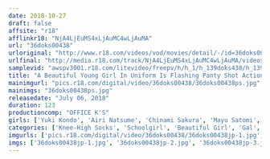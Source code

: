```yaml
---
date: 2018-10-27
draft: false
affsite: "r18"
afflinkr18: "NjA4LjEuMS4xLjAuMC4wLjAuMA"
url: "36doks00438"
urloriginal: "http://www.r18.com/videos/vod/movies/detail/-/id=36doks00438"
urlfinal: "http://media.r18.com/track/NjA4LjEuMS4xLjAuMC4wLjAuMA/videos/vod/movies/detail/-/id=36doks00438"
samplevid: "awspv3001.r18.com/litevideo/freepv/h/h_1/h_139doks438/h_139doks438_dmb_w.mp4"
title: "A Beautiful Young Girl In Uniform Is Flashing Panty Shot Action On The Train For All You Perverts Who Like To Jack Off While Watching Pure White Panties Peeking Out Between Voluptuous Beautiful Legs Underneath A Hot Miniskirt"
mainimgurl: "pics.r18.com/digital/video/36doks00438/36doks00438ps.jpg"
mainimgs: "36doks00438ps.jpg"
releasedate: "July 06, 2018"
duration: 123
productioncomp: "OFFICE K'S"
girls: ['Yuki Kondo', 'Airi Natsume', 'Chinami Sakura', 'Mayu Satomi', 'Nana Kawase', 'Mari Takasugi', 'Yu Aoba', 'NIMO', 'Suzu Shiratori', 'Rona Hatsune']
categories: ['Knee-High Socks', 'Schoolgirl', 'Beautiful Girl', 'Gal', 'Sailor Uniform', 'School Uniform', 'Panty Shot', 'Hi-Def']
imgurls: ['pics.r18.com/digital/video/36doks00438/36doks00438jp-1.jpg', 'pics.r18.com/digital/video/36doks00438/36doks00438jp-2.jpg', 'pics.r18.com/digital/video/36doks00438/36doks00438jp-3.jpg', 'pics.r18.com/digital/video/36doks00438/36doks00438jp-4.jpg', 'pics.r18.com/digital/video/36doks00438/36doks00438jp-5.jpg', 'pics.r18.com/digital/video/36doks00438/36doks00438jp-6.jpg', 'pics.r18.com/digital/video/36doks00438/36doks00438jp-7.jpg', 'pics.r18.com/digital/video/36doks00438/36doks00438jp-8.jpg', 'pics.r18.com/digital/video/36doks00438/36doks00438jp-9.jpg', 'pics.r18.com/digital/video/36doks00438/36doks00438jp-10.jpg', 'pics.r18.com/digital/video/36doks00438/36doks00438jp-11.jpg', 'pics.r18.com/digital/video/36doks00438/36doks00438jp-12.jpg', 'pics.r18.com/digital/video/36doks00438/36doks00438jp-13.jpg', 'pics.r18.com/digital/video/36doks00438/36doks00438jp-14.jpg', 'pics.r18.com/digital/video/36doks00438/36doks00438jp-15.jpg', 'pics.r18.com/digital/video/36doks00438/36doks00438jp-16.jpg', 'pics.r18.com/digital/video/36doks00438/36doks00438jp-17.jpg', 'pics.r18.com/digital/video/36doks00438/36doks00438jp-18.jpg', 'pics.r18.com/digital/video/36doks00438/36doks00438jp-19.jpg', 'pics.r18.com/digital/video/36doks00438/36doks00438jp-20.jpg']
imgs: ['36doks00438jp-1.jpg', '36doks00438jp-2.jpg', '36doks00438jp-3.jpg', '36doks00438jp-4.jpg', '36doks00438jp-5.jpg', '36doks00438jp-6.jpg', '36doks00438jp-7.jpg', '36doks00438jp-8.jpg', '36doks00438jp-9.jpg', '36doks00438jp-10.jpg', '36doks00438jp-11.jpg', '36doks00438jp-12.jpg', '36doks00438jp-13.jpg', '36doks00438jp-14.jpg', '36doks00438jp-15.jpg', '36doks00438jp-16.jpg', '36doks00438jp-17.jpg', '36doks00438jp-18.jpg', '36doks00438jp-19.jpg', '36doks00438jp-20.jpg']
---
```

